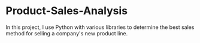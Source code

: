 # Product-Sales-Analysis
In this project, I use Python with various libraries to determine the best sales method for selling a company's new product line.
